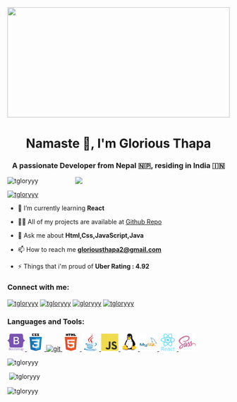 
<img src="https://media3.giphy.com/media/L8K62iTDkzGX6/giphy.gif?cid=ecf05e47sqekxvly2h7fyaupwdbgfiau2hc44k1zpmrgql32&rid=giphy.gif&ct=g/" width="100%" height="250" >
<h1 align="center">Namaste 🙏, I'm Glorious Thapa</h1>
<h3 align="center">A passionate Developer from Nepal 🇳🇵, residing in India 🇮🇳</h3>
<img src="https://github.com/Tgloryyy/Tgloryyy/blob/main/typing(1).gif" width="350px" align="right">


<p align="left"> <img src="https://komarev.com/ghpvc/?username=tgloryyy&label=Profile%20views&color=0e75b6&style=flat" alt="tgloryyy" /> </p>

<p align="left"> <a href="https://twitter.com/tgloryyy" target="blank"><img src="https://img.shields.io/twitter/follow/tgloryyy?logo=twitter&style=for-the-badge" alt="tgloryyy" /></a> </p>

- 🌱 I’m currently learning **React**

- 👨‍💻 All of my projects are available at [Github Repo](https://github.com/Tgloryyy?tab=repositories)

- 💬 Ask me about **Html,Css,JavaScript,Java**

- 📫 How to reach me **gloriousthapa2@gmail.com**

- ⚡ Things that i'm proud of **Uber Rating : 4.92**

<h3 align="left">Connect with me:</h3>
<p align="left">
<a href="https://twitter.com/tgloryyy" target="blank"><img align="center" src="https://raw.githubusercontent.com/rahuldkjain/github-profile-readme-generator/master/src/images/icons/Social/twitter.svg" alt="tgloryyy" height="30" width="40" /></a>
<a href="https://linkedin.com/in/tgloryyy" target="blank"><img align="center" src="https://raw.githubusercontent.com/rahuldkjain/github-profile-readme-generator/master/src/images/icons/Social/linked-in-alt.svg" alt="tgloryyy" height="30" width="40" /></a>
<a href="https://www.codechef.com/users/gloryyy" target="blank"><img align="center" src="https://cdn.jsdelivr.net/npm/simple-icons@3.1.0/icons/codechef.svg" alt="gloryyy" height="30" width="40" /></a>
<a href="https://www.leetcode.com/tgloryyy" target="blank"><img align="center" src="https://raw.githubusercontent.com/rahuldkjain/github-profile-readme-generator/master/src/images/icons/Social/leet-code.svg" alt="tgloryyy" height="30" width="40" /></a>
</p>

<h3 align="left">Languages and Tools:</h3>
<p align="left"> <a href="https://getbootstrap.com" target="_blank" rel="noreferrer"> <img src="https://raw.githubusercontent.com/devicons/devicon/master/icons/bootstrap/bootstrap-plain-wordmark.svg" alt="bootstrap" width="40" height="40"/> </a> <a href="https://www.w3schools.com/css/" target="_blank" rel="noreferrer"> <img src="https://raw.githubusercontent.com/devicons/devicon/master/icons/css3/css3-original-wordmark.svg" alt="css3" width="40" height="40"/> </a> <a href="https://git-scm.com/" target="_blank" rel="noreferrer"> <img src="https://www.vectorlogo.zone/logos/git-scm/git-scm-icon.svg" alt="git" width="40" height="40"/> </a> <a href="https://www.w3.org/html/" target="_blank" rel="noreferrer"> <img src="https://raw.githubusercontent.com/devicons/devicon/master/icons/html5/html5-original-wordmark.svg" alt="html5" width="40" height="40"/> </a> <a href="https://www.java.com" target="_blank" rel="noreferrer"> <img src="https://raw.githubusercontent.com/devicons/devicon/master/icons/java/java-original.svg" alt="java" width="40" height="40"/> </a> <a href="https://developer.mozilla.org/en-US/docs/Web/JavaScript" target="_blank" rel="noreferrer"> <img src="https://raw.githubusercontent.com/devicons/devicon/master/icons/javascript/javascript-original.svg" alt="javascript" width="40" height="40"/> </a> <a href="https://www.linux.org/" target="_blank" rel="noreferrer"> <img src="https://raw.githubusercontent.com/devicons/devicon/master/icons/linux/linux-original.svg" alt="linux" width="40" height="40"/> </a> <a href="https://www.mysql.com/" target="_blank" rel="noreferrer"> <img src="https://raw.githubusercontent.com/devicons/devicon/master/icons/mysql/mysql-original-wordmark.svg" alt="mysql" width="40" height="40"/> </a> <a href="https://reactjs.org/" target="_blank" rel="noreferrer"> <img src="https://raw.githubusercontent.com/devicons/devicon/master/icons/react/react-original-wordmark.svg" alt="react" width="40" height="40"/> </a> <a href="https://sass-lang.com" target="_blank" rel="noreferrer"> <img src="https://raw.githubusercontent.com/devicons/devicon/master/icons/sass/sass-original.svg" alt="sass" width="40" height="40"/> </a> </p>

<p><img align="left" src="https://github-readme-stats.vercel.app/api/top-langs?username=tgloryyy&show_icons=true&locale=en&layout=compact" alt="tgloryyy" /><br></p>

<p>&nbsp;<img align="center" src="https://github-readme-stats.vercel.app/api?username=tgloryyy&show_icons=true&locale=en" alt="tgloryyy" /><br></p>

<p><img align="center" src="https://github-readme-streak-stats.herokuapp.com/?user=tgloryyy&" alt="tgloryyy" /><br></p>

